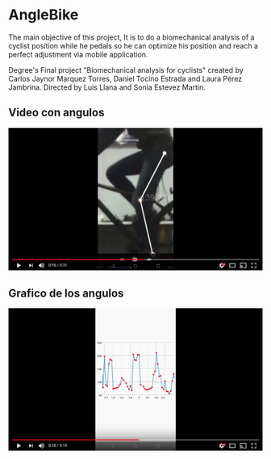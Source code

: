 # AngleBike
The main objective of this project, It is to do a biomechanical analysis of a cyclist position while he pedals so he can optimize his position and reach a perfect adjustment via mobile application. 

Degree's Final project "Biomechanical analysis for cyclists" created by Carlos Jaynor Marquez Torres, Daniel Tocino Estrada and Laura Pérez Jambrina. Directed by Luis Llana and Sonia Estevez Martin.

## Video con angulos
[![Alt text for your video](imagenes/Resultado_video.jpg)](https://www.youtube.com/watch?v=BZ6KDBuNCKQ)

## Grafico de los angulos
[![Alt text for your video](imagenes/Grafico_datos.jpg)](https://www.youtube.com/watch?v=1dN16gS3PCo)
